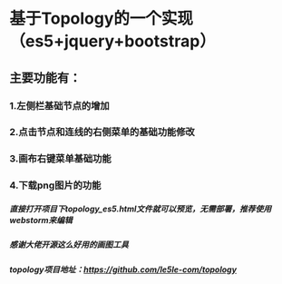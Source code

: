 # 基于Topology的一个实现（es5+jquery+bootstrap）
## 主要功能有：
### 1.左侧栏基础节点的增加
### 2.点击节点和连线的右侧菜单的基础功能修改
### 3.画布右键菜单基础功能
### 4.下载png图片的功能

##### 直接打开项目下topology_es5.html文件就可以预览，无需部署，推荐使用webstorm来编辑
##### 感谢大佬开源这么好用的画图工具
##### topology项目地址：https://github.com/le5le-com/topology
